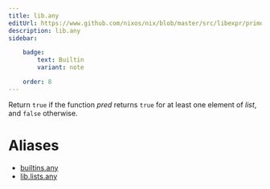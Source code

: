 ```yaml
---
title: lib.any
editUrl: https://www.github.com/nixos/nix/blob/master/src/libexpr/primops.cc
description: lib.any
sidebar:

    badge:
        text: Builtin
        variant: note

    order: 8
---
```


Return `true` if the function *pred* returns `true` for at least one
element of *list*, and `false` otherwise.


# Aliases

- [builtins.any](reference/builtins/builtins-any)
- [lib.lists.any](reference/lib/lists/lib-lists-any)



